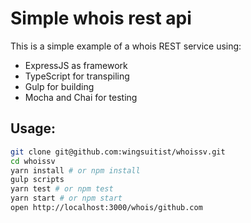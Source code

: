 # Simple whois rest api

This is a simple example of a whois REST service using:

* ExpressJS as framework
* TypeScript for transpiling
* Gulp for building
* Mocha and Chai for testing

## Usage:

```bash
git clone git@github.com:wingsuitist/whoissv.git 
cd whoissv
yarn install # or npm install
gulp scripts
yarn test # or npm test
yarn start # or npm start
open http://localhost:3000/whois/github.com
```